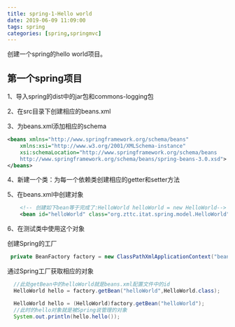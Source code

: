 ```yaml
---
title: spring-1-Hello world
date: 2019-06-09 11:09:00
tags: spring
categories: [spring,springmvc]
---
```


创建一个spring的hello world项目。

<!--more-->

## 第一个spring项目

1、导入spring的dist中的jar包和commons-logging包

2、在src目录下创建相应的beans.xml

3、为beans.xml添加相应的schema

```xml
<beans xmlns="http://www.springframework.org/schema/beans"
    xmlns:xsi="http://www.w3.org/2001/XMLSchema-instance"
    xsi:schemaLocation="http://www.springframework.org/schema/beans
    http://www.springframework.org/schema/beans/spring-beans-3.0.xsd">
</beans>
```

4、新建一个类：为每一个依赖类创建相应的getter和setter方法


5、在beans.xml中创建对象


```xml
    <!-- 创建如下bean等于完成了:HelloWorld helloWorld = new HelloWorld-->
    <bean id="helloWorld" class="org.zttc.itat.spring.model.HelloWorld"/>
```

6、在测试类中使用这个对象

创建Spring的工厂

```java
 private BeanFactory factory = new ClassPathXmlApplicationContext("beans.xml");
```

通过Spring工厂获取相应的对象

```java
  //此处getBean中的helloWorld就是beans.xml配置文件中的id
  HelloWorld hello = factory.getBean("helloWorld",HelloWorld.class);

  HelloWorld hello = (HelloWorld)factory.getBean("helloWorld");
  //此时的hello对象就是被Spring说管理的对象
  System.out.println(hello.hello());
```